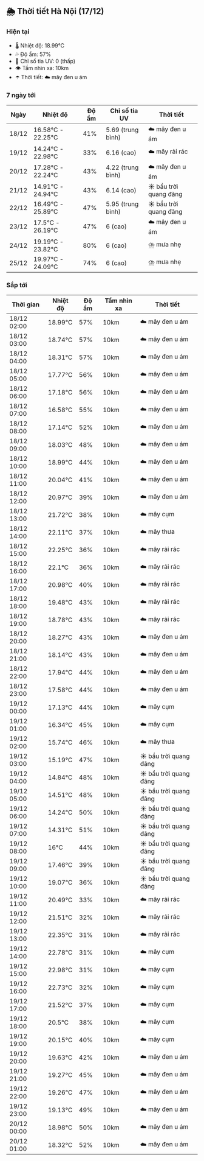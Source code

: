 ## 🌦️ Thời tiết Hà Nội (17/12)

### Hiện tại

- 🌡️ Nhiệt độ: 18.99℃
- 💦 Độ ẩm: 57%
- 🌟 Chỉ số tia UV: 0 (thấp)
- 👁️ Tầm nhìn xa: 10km
- ☂️ Thời tiết: ☁️ mây đen u ám

### 7 ngày tới

| Ngày | Nhiệt độ | Độ ẩm | Chỉ số tia UV | Thời tiết |
| --- | --- | --- | --- | --- |
| 18/12 | 16.58℃ - 22.25℃ | 41% | 5.69 (trung bình) | ☁️ mây đen u ám |
| 19/12 | 14.24℃ - 22.98℃ | 33% | 6.16 (cao) | ☁️ mây rải rác |
| 20/12 | 17.28℃ - 22.24℃ | 43% | 4.22 (trung bình) | ☁️ mây đen u ám |
| 21/12 | 14.91℃ - 24.94℃ | 43% | 6.14 (cao) | ☀️ bầu trời quang đãng |
| 22/12 | 16.49℃ - 25.89℃ | 47% | 5.95 (trung bình) | ☀️ bầu trời quang đãng |
| 23/12 | 17.5℃ - 26.19℃ | 47% | 6 (cao) | ☁️ mây đen u ám |
| 24/12 | 19.19℃ - 23.82℃ | 80% | 6 (cao) | ⛈️ mưa nhẹ |
| 25/12 | 19.97℃ - 24.09℃ | 74% | 6 (cao) | ⛈️ mưa nhẹ |

### Sắp tới

| Thời gian | Nhiệt độ | Độ ẩm | Tầm nhìn xa | Thời tiết |
| --- | --- | --- | --- | --- |
| 18/12 02:00 | 18.99℃ | 57% | 10km | ☁️ mây đen u ám |
| 18/12 03:00 | 18.74℃ | 57% | 10km | ☁️ mây đen u ám |
| 18/12 04:00 | 18.31℃ | 57% | 10km | ☁️ mây đen u ám |
| 18/12 05:00 | 17.77℃ | 56% | 10km | ☁️ mây đen u ám |
| 18/12 06:00 | 17.18℃ | 56% | 10km | ☁️ mây đen u ám |
| 18/12 07:00 | 16.58℃ | 55% | 10km | ☁️ mây đen u ám |
| 18/12 08:00 | 17.14℃ | 52% | 10km | ☁️ mây đen u ám |
| 18/12 09:00 | 18.03℃ | 48% | 10km | ☁️ mây đen u ám |
| 18/12 10:00 | 18.99℃ | 44% | 10km | ☁️ mây đen u ám |
| 18/12 11:00 | 20.04℃ | 41% | 10km | ☁️ mây đen u ám |
| 18/12 12:00 | 20.97℃ | 39% | 10km | ☁️ mây đen u ám |
| 18/12 13:00 | 21.72℃ | 38% | 10km | ☁️ mây cụm |
| 18/12 14:00 | 22.11℃ | 37% | 10km | ☁️ mây thưa |
| 18/12 15:00 | 22.25℃ | 36% | 10km | ☁️ mây rải rác |
| 18/12 16:00 | 22.1℃ | 36% | 10km | ☁️ mây rải rác |
| 18/12 17:00 | 20.98℃ | 40% | 10km | ☁️ mây rải rác |
| 18/12 18:00 | 19.48℃ | 43% | 10km | ☁️ mây rải rác |
| 18/12 19:00 | 18.78℃ | 43% | 10km | ☁️ mây rải rác |
| 18/12 20:00 | 18.27℃ | 43% | 10km | ☁️ mây đen u ám |
| 18/12 21:00 | 18.14℃ | 43% | 10km | ☁️ mây đen u ám |
| 18/12 22:00 | 17.94℃ | 44% | 10km | ☁️ mây đen u ám |
| 18/12 23:00 | 17.58℃ | 44% | 10km | ☁️ mây đen u ám |
| 19/12 00:00 | 17.13℃ | 44% | 10km | ☁️ mây cụm |
| 19/12 01:00 | 16.34℃ | 45% | 10km | ☁️ mây cụm |
| 19/12 02:00 | 15.74℃ | 46% | 10km | ☁️ mây thưa |
| 19/12 03:00 | 15.19℃ | 47% | 10km | ☀️ bầu trời quang đãng |
| 19/12 04:00 | 14.84℃ | 48% | 10km | ☀️ bầu trời quang đãng |
| 19/12 05:00 | 14.51℃ | 48% | 10km | ☀️ bầu trời quang đãng |
| 19/12 06:00 | 14.24℃ | 50% | 10km | ☀️ bầu trời quang đãng |
| 19/12 07:00 | 14.31℃ | 51% | 10km | ☀️ bầu trời quang đãng |
| 19/12 08:00 | 16℃ | 44% | 10km | ☀️ bầu trời quang đãng |
| 19/12 09:00 | 17.46℃ | 39% | 10km | ☀️ bầu trời quang đãng |
| 19/12 10:00 | 19.07℃ | 36% | 10km | ☀️ bầu trời quang đãng |
| 19/12 11:00 | 20.49℃ | 33% | 10km | ☁️ mây rải rác |
| 19/12 12:00 | 21.51℃ | 32% | 10km | ☁️ mây rải rác |
| 19/12 13:00 | 22.35℃ | 31% | 10km | ☁️ mây rải rác |
| 19/12 14:00 | 22.78℃ | 31% | 10km | ☁️ mây cụm |
| 19/12 15:00 | 22.98℃ | 31% | 10km | ☁️ mây cụm |
| 19/12 16:00 | 22.73℃ | 32% | 10km | ☁️ mây cụm |
| 19/12 17:00 | 21.52℃ | 37% | 10km | ☁️ mây cụm |
| 19/12 18:00 | 20.5℃ | 38% | 10km | ☁️ mây cụm |
| 19/12 19:00 | 20.15℃ | 40% | 10km | ☁️ mây cụm |
| 19/12 20:00 | 19.63℃ | 42% | 10km | ☁️ mây đen u ám |
| 19/12 21:00 | 19.27℃ | 45% | 10km | ☁️ mây đen u ám |
| 19/12 22:00 | 19.26℃ | 47% | 10km | ☁️ mây đen u ám |
| 19/12 23:00 | 19.13℃ | 49% | 10km | ☁️ mây đen u ám |
| 20/12 00:00 | 18.98℃ | 50% | 10km | ☁️ mây đen u ám |
| 20/12 01:00 | 18.32℃ | 52% | 10km | ☁️ mây đen u ám |
